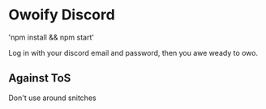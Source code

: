 # Owoify Discord

'npm install && npm start'

Log in with your discord email and password, then you awe weady to owo.

## Against ToS

Don't use around snitches

